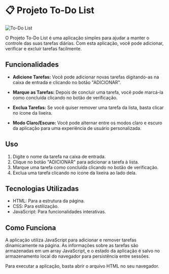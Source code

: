 # 📋 Projeto To-Do List

![To-Do List](./screenshots/print)

O Projeto To-Do List é uma aplicação simples para ajudar a manter o controle das suas tarefas diárias. Com esta aplicação, você pode adicionar, verificar e excluir tarefas facilmente.

## Funcionalidades

- **Adicione Tarefas:** Você pode adicionar novas tarefas digitando-as na caixa de entrada e clicando no botão "ADICIONAR".

- **Marque as Tarefas:** Depois de concluir uma tarefa, você pode marcá-la como concluída clicando no botão de verificação.

- **Exclua Tarefas:** Se você quiser remover uma tarefa da lista, basta clicar no ícone da lixeira.

- **Modo Claro/Escuro:** Você pode alternar entre os modos claro e escuro da aplicação para uma experiência de usuário personalizada.

## Uso

1. Digite o nome da tarefa na caixa de entrada.
2. Clique no botão "ADICIONAR" para adicionar a tarefa à lista.
3. Marque uma tarefa como concluída clicando no botão de verificação.
4. Exclua uma tarefa clicando no ícone da lixeira ao lado dela.

## Tecnologias Utilizadas

- HTML: Para a estrutura da página.
- CSS: Para estilização.
- JavaScript: Para funcionalidades interativas.

## Como Funciona

A aplicação utiliza JavaScript para adicionar e remover tarefas dinamicamente na página. As informações sobre as tarefas são armazenadas em um array JavaScript, e o estado da aplicação é salvo no armazenamento local do navegador para persistência entre sessões.

Para executar a aplicação, basta abrir o arquivo HTML no seu navegador.
